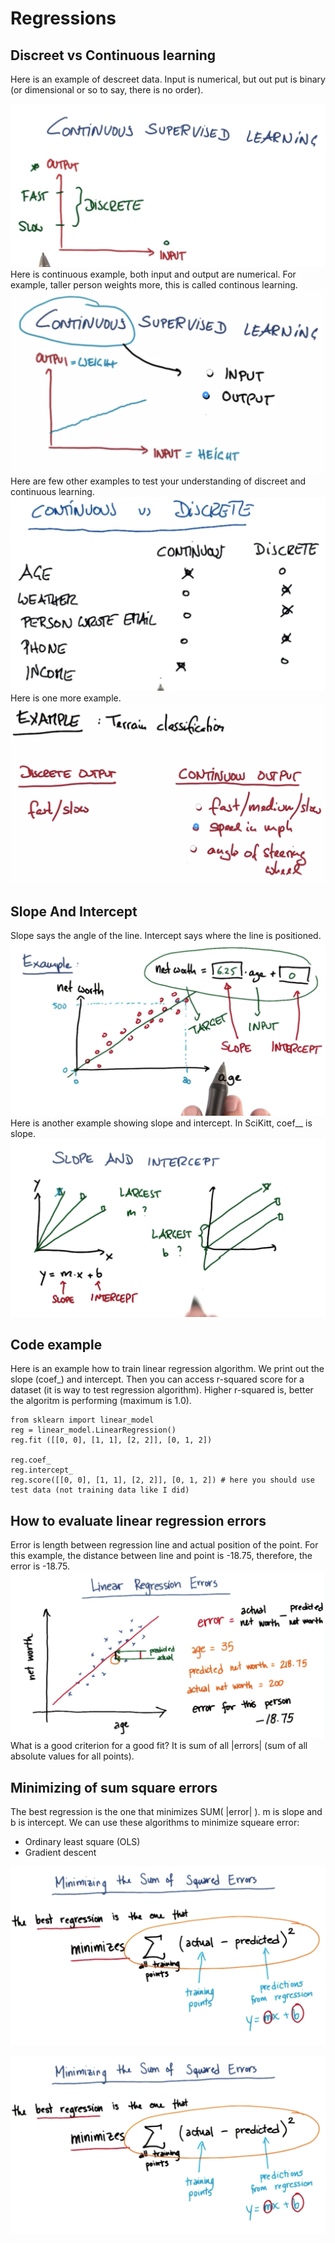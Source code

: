 # Regressions

## Discreet vs Continuous learning

Here is an example of descreet data. Input is numerical, but out put is binary \(or dimensional or so to say, there is no order\).

![](/assets/regression-discrete.png)Here is continuous example, both input and output are numerical. For example, taller person weights more, this is called continous learning. ![](/assets/regression-continous.png)Here are few other examples to test your understanding of discreet and continuous learning. ![](/assets/regression-examples.png)Here is one more example. ![](/assets/regression-example2.png)

## Slope And Intercept

Slope says the angle of the line. Intercept says where the line is positioned. ![](/assets/slope-intercept.png)Here is another example showing slope and intercept. In SciKitt, coef\_\_ is slope. ![](/assets/slope-intercept-2.png)

## Code example

Here is an example how to train linear regression algorithm. We print out the slope \(coef\_\) and intercept. Then you can access r-squared score for a dataset \(it is way to test regression algorithm\). Higher r-squared is, better the algoritm is performing \(maximum is 1.0\). 

```
from sklearn import linear_model
reg = linear_model.LinearRegression()
reg.fit ([[0, 0], [1, 1], [2, 2]], [0, 1, 2])

reg.coef_
reg.intercept_
reg.score([[0, 0], [1, 1], [2, 2]], [0, 1, 2]) # here you should use test data (not training data like I did)
```

## How to evaluate linear regression errors

Error is length between regression line and actual position of the point. For this example, the distance between line and point is -18.75, therefore, the error is -18.75. ![](/assets/regression-error.png)What is a good criterion for a good fit? It is sum of all \|errors\| \(sum of all absolute values for all points\).

## Minimizing of sum square errors

The best regression is the one that minimizes SUM\( \|error\| \). m is slope and b is intercept. We can use these algorithms to minimize squeare error:

* Ordinary least square \(OLS\)
* Gradient descent

 ![](/assets/regression-min.png)

![](/assets/regression-min.png)

